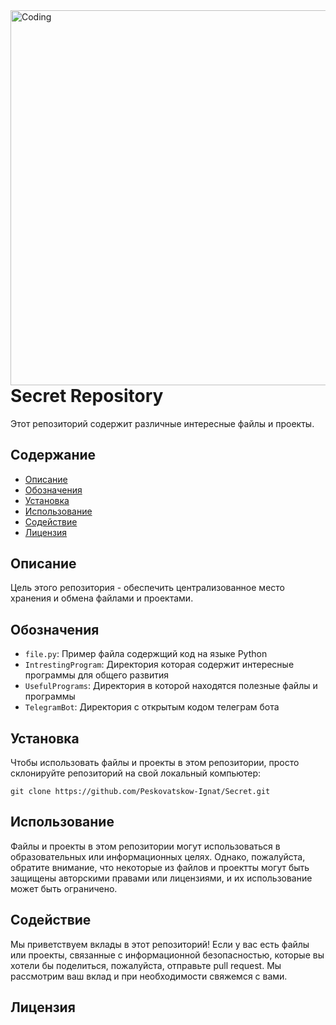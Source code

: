 <!DOCTYPE html>
<html>
  <head>
  </head>
  <body>
  <img align="right" alt="Coding" width="600" src="https://informationsecuritybuzz.com/wp-content/uploads/hacker-activity.png">
    <h1>Secret Repository</h1>
    <p>Этот репозиторий содержит различные интересные файлы и проекты.</p>
    <h2>Содержание</h2>
    <ul>
      <li><a href="#description">Описание</a></li>
      <li><a href="#contents">Обозначения</a></li>
      <li><a href="#installation">Установка</a></li>
      <li><a href="#usage">Использование</a></li>
      <li><a href="#contributing">Содействие</a></li>
      <li><a href="#license">Лицензия</a></li>
    </ul>
    <h2 id="description">Описание</h2>
    <p>Цель этого репозитория - обеспечить централизованное место хранения и обмена файлами и проектами.</p>
    <h2 id="contents">Обозначения</h2>
    <ul>
      <li><code>file.py</code>: Пример файла содержщий код на языке Python</li>
      <li><code>IntrestingProgram</code>: Директория которая содержит интересные программы для общего развития</li>
      <li><code>UsefulPrograms</code>: Директория в которой находятся полезные файлы и программы</li>
      <li><code>TelegramBot</code>: Директория с открытым кодом телеграм бота</li>
    </ul>
    <h2 id="installation">Установка</h2>
    <p>Чтобы использовать файлы и проекты в этом репозитории, просто склонируйте репозиторий на свой локальный компьютер:</p>
    <pre><code>git clone https://github.com/Peskovatskow-Ignat/Secret.git</code></pre>
    <h2 id="usage">Использование</h2>
    <p>Файлы и проекты в этом репозитории могут использоваться в образовательных или информационных целях. Однако, пожалуйста, обратите внимание, что некоторые из файлов и проектты могут быть защищены авторскими правами или лицензиями, и их использование может быть ограничено.</p>
<h2 id="contributing">Содействие</h2>
<p>Мы приветствуем вклады в этот репозиторий! Если у вас есть файлы или проекты, связанные с информационной безопасностью, которые вы хотели бы поделиться, пожалуйста, отправьте pull request. Мы рассмотрим ваш вклад и при необходимости свяжемся с вами.</p>
<h2 id="license">Лицензия</h2>

  </body>
</html>





